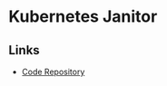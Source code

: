 # Kubernetes Janitor

## Links

- [Code Repository](https://codeberg.org/hjacobs/kube-janitor)

<!--
kubectl label ns $STACK_NAME janitor/ttl=$DEV_STACK_TTL --overwrite
-->
